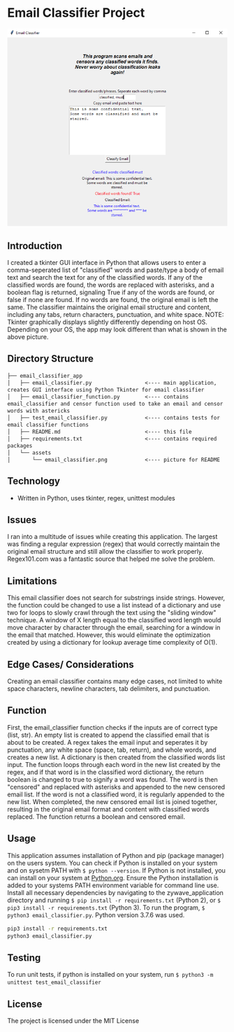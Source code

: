 # Email Classifier Project

![App Mockup](assets/email_classifier.png)

## Introduction

I created a tkinter GUI interface in Python that allows users to enter a comma-seperated list of "classified" words and paste/type a body of email text and search the text for any of the classified words. If any of the classified words are found, the words are replaced with asterisks, and a boolean flag is returned, signaling True if any of the words are found, or false if none are found. If no words are found, the original email is left the same. The classifier maintains the original email structure and content, including any tabs, return characters, punctuation, and white space. NOTE: Tkinter graphically displays slightly differently depending on host OS. Depending on your OS, the app may look different than what is shown in the above picture.

## Directory Structure

```
├── email_classifier_app
│   ├── email_classifier.py                 <---- main application, creates GUI interface using Python Tkinter for email classifier
│   ├── email_classifier_function.py        <---- contains email_classifier and censor function used to take an email and censor words with astericks
│   ├── test_email_classifier.py            <---- contains tests for email classifier functions
│   ├── README.md                           <---- this file
│   ├── requirements.txt                    <---- contains required packages
│   └── assets
│       └── email_classifier.png            <---- picture for README
```

## Technology

- Written in Python, uses tkinter, regex, unittest modules

## Issues

I ran into a multitude of issues while creating this application. The largest was finding a regular expression (regex) that would correctly maintain the original email structure and still allow the classifier to work properly. Regex101.com was a fantastic source that helped me solve the problem.

## Limitations

This email classifier does not search for substrings inside strings. However, the function could be changed to use a list instead of a dictionary and use two for loops to slowly crawl through the text using the "sliding window" technique. A window of X length equal to the classified word length would move character by character through the email, searching for a window in the email that matched. However, this would eliminate the optimization created by using a dictionary for lookup average time complexity of O(1).

## Edge Cases/ Considerations

Creating an email classifier contains many edge cases, not limited to white space characters, newline characters, tab delimiters, and punctuation.

## Function

First, the email_classifier function checks if the inputs are of correct type (list, str). An empty list is created to append the classified email that is about to be created. A regex takes the email input and seperates it by punctuation, any white space (space, tab, return), and whole words, and creates a new list. A dictionary is then created from the classified words list input. The function loops through each word in the new list created by the regex, and if that word is in the classified word dictionary, the return boolean is changed to true to signify a word was found. The word is then "censored" and replaced with asterisks and appended to the new censored email list. If the word is not a classified word, it is regularly appended to the new list. When completed, the new censored email list is joined together, resulting in the original email format and content with classified words replaced. The function returns a boolean and censored email.

## Usage

This application assumes installation of Python and pip (package manager) on the users system. You can check if Python is installed on your system and on sysetm PATH with `$ python --version`. If Python is not installed, you can install on your system at [Python.org](https://www.python.org/downloads/). Ensure the Python installation is added to your systems PATH environment variable for command line use. Install all necessary dependencies by navigating to the zywave_application directory and running `$ pip install -r requirements.txt` (Python 2), or `$ pip3 install -r requirements.txt` (Python 3). To run the program, `$ python3 email_classifier.py`. Python version 3.7.6 was used.

```bash
pip3 install -r requirements.txt
python3 email_classifier.py
```

## Testing

To run unit tests, if python is installed on your system, run `$ python3 -m unittest test_email_classifier`

## License

The project is licensed under the MIT License
